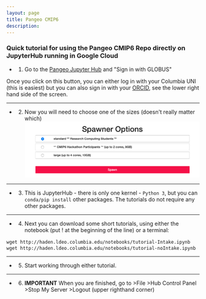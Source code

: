 ```yaml
---
layout: page
title: Pangeo CMIP6
description: 
---
```



### Quick tutorial for using the Pangeo CMIP6 Repo directly on JupyterHub running in Google Cloud

- 1. Go to the [Pangeo Jupyter Hub](https://ocean.pangeo.io) and "Sign in with GLOBUS"

Once you click on this button, you can either log in with your Columbia UNI (this is easiest) but you can also sign in with your [ORCID](https://orcid.org/register), see the lower right hand side of the screen.

-------------
- 2. Now you will need to choose one of the sizes (doesn't really matter which)
![Spawner Choices](../assets/SpawnerOptions.png)

-------------
- 3. This is JupyterHub - there is only one kernel - `Python 3`, but you can `conda/pip install` other packages. The tutorials do not require any other packages.

-------------
- 4. Next you can download some short tutorials, using either the notebook (put ! at the beginning of the line) or a terminal:

```
wget http://haden.ldeo.columbia.edu/notebooks/tutorial-Intake.ipynb
wget http://haden.ldeo.columbia.edu/notebooks/tutorial-noIntake.ipynb
```
-------------
- 5. Start working through either tutorial.

-------------
- 6. **IMPORTANT** When you are finished, go to >File >Hub Control Panel >Stop My Server >Logout (upper righthand corner)


